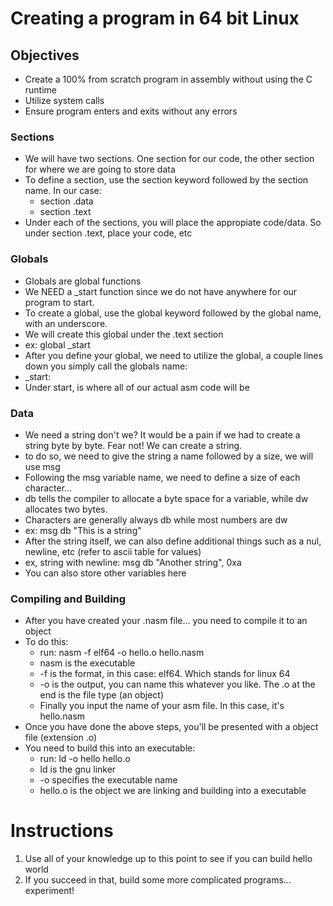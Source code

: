 # Creating a program in 64 bit Linux

## Objectives
* Create a 100% from scratch program in assembly without using the C runtime
* Utilize system calls 
* Ensure program enters and exits without any errors


### Sections
* We will have two sections. One section for our code, the other section for where we are going to store data
* To define a section, use the section keyword followed by the section name. In our case:
    * section .data
    * section .text
* Under each of the sections, you will place the appropiate code/data. So under section .text, place your code, etc

### Globals
* Globals are global functions
* We NEED a _start function since we do not have anywhere for our program to start. 
* To create a global, use the global keyword followed by the global name, with an underscore. 
* We will create this global under the .text section
* ex: global _start
* After you define your global, we need to utilize the global, a couple lines down you simply call the globals name: 
* _start:
* Under start, is where all of our actual asm code will be

### Data
* We need a string don't we? It would be a pain if we had to create a string byte by byte. Fear not! We can create a string. 
* to do so, we need to give the string a name followed by a size, we will use msg 
* Following the msg variable name, we need to define a size of each character... 
* db tells the compiler to allocate a byte space for a variable, while dw allocates two bytes. 
* Characters are generally always db while most numbers are dw
* ex: msg       db      "This is a string"
* After the string itself, we can also define additional things such as a nul, newline, etc (refer to ascii table for values)
* ex, string with newline:      msg     db      "Another string", 0xa
* You can also store other variables here



### Compiling and Building
* After you have created your .nasm file... you need to compile it to an object
* To do this:
    * run: nasm -f elf64 -o hello.o hello.nasm
    * nasm is the executable
    * -f is the format, in this case: elf64. Which stands for linux 64
    * -o is the output, you can name this whatever you like. The .o at the end is the file type (an object)
    * Finally you input the name of your asm file. In this case, it's hello.nasm
* Once you have done the above steps, you'll be presented with a object file (extension .o)
* You need to build this into an executable: 
    * run: ld -o hello hello.o
    * ld is the gnu linker
    * -o specifies the executable name
    * hello.o is the object we are linking and building into a executable 


# Instructions
1. Use all of your knowledge up to this point to see if you can build hello world
2. If you succeed in that, build some more complicated programs... experiment!

